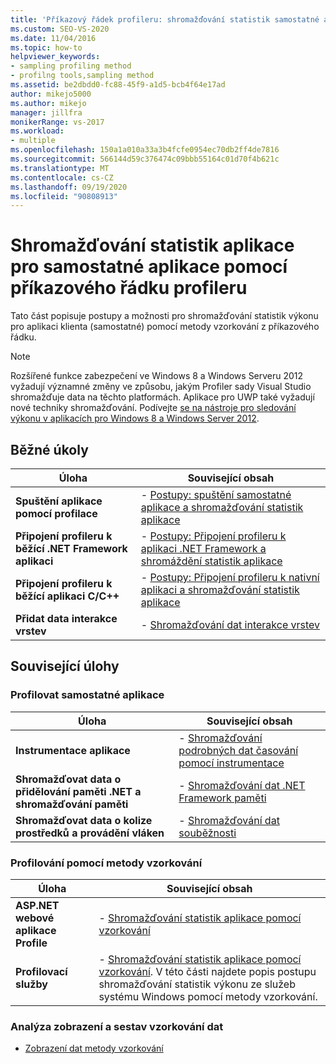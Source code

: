 ```yaml
---
title: 'Příkazový řádek profileru: shromažďování statistik samostatné aplikace'
ms.custom: SEO-VS-2020
ms.date: 11/04/2016
ms.topic: how-to
helpviewer_keywords:
- sampling profiling method
- profilng tools,sampling method
ms.assetid: be2dbdd0-fc88-45f9-a1d5-bcb4f64e17ad
author: mikejo5000
ms.author: mikejo
manager: jillfra
monikerRange: vs-2017
ms.workload:
- multiple
ms.openlocfilehash: 150a1a010a33a3b4fcfe0954ec70db2ff4de7816
ms.sourcegitcommit: 566144d59c376474c09bbb55164c01d70f4b621c
ms.translationtype: MT
ms.contentlocale: cs-CZ
ms.lasthandoff: 09/19/2020
ms.locfileid: "90808913"
---
```

# <a name="collect-application-statistics-for-stand-alone-applications-by-using-the-profiler-command-line"></a>Shromažďování statistik aplikace pro samostatné aplikace pomocí příkazového řádku profileru
Tato část popisuje postupy a možnosti pro shromažďování statistik výkonu pro aplikaci klienta (samostatné) pomocí metody vzorkování z příkazového řádku.

> [!NOTE]
> Rozšířené funkce zabezpečení ve Windows 8 a Windows Serveru 2012 vyžadují významné změny ve způsobu, jakým Profiler sady Visual Studio shromažďuje data na těchto platformách. Aplikace pro UWP také vyžadují nové techniky shromažďování. Podívejte [se na nástroje pro sledování výkonu v aplikacích pro Windows 8 a Windows Server 2012](../profiling/performance-tools-on-windows-8-and-windows-server-2012-applications.md).

## <a name="common-tasks"></a>Běžné úkoly

|Úloha|Související obsah|
|----------|---------------------|
|**Spuštění aplikace pomocí profilace**|-   [Postupy: spuštění samostatné aplikace a shromažďování statistik aplikace](../profiling/how-to-launch-a-stand-alone-app-and-collect-application-statistics.md)|
|**Připojení profileru k běžící .NET Framework aplikaci**|-   [Postupy: Připojení profileru k aplikaci .NET Framework a shromáždění statistik aplikace](../profiling/how-to-attach-the-profiler-to-a-dotnet-app-and-collect-application-statistics.md)|
|**Připojení profileru k běžící aplikaci C/C++**|-   [Postupy: Připojení profileru k nativní aplikaci a shromažďování statistik aplikace](../profiling/how-to-attach-the-profiler-to-a-native-app-and-collect-application-statistics.md)|
|**Přidat data interakce vrstev**|-   [Shromažďování dat interakce vrstev](../profiling/adding-tier-interaction-data-from-the-command-line.md)|

## <a name="related-tasks"></a>Související úlohy

### <a name="profile-stand-alone-applications"></a>Profilovat samostatné aplikace

|Úloha|Související obsah|
|----------|---------------------|
|**Instrumentace aplikace**|-   [Shromažďování podrobných dat časování pomocí instrumentace](../profiling/collecting-detailed-timing-data-for-a-stand-alone-application.md)|
|**Shromažďovat data o přidělování paměti .NET a shromažďování paměti**|-   [Shromažďování dat .NET Framework paměti](../profiling/collecting-dotnet-framework-memory-data-for-stand-alone-applications.md)|
|**Shromažďovat data o kolize prostředků a provádění vláken**|-   [Shromažďování dat souběžnosti](../profiling/collecting-concurrency-data-for-stand-alone-applications.md)|

### <a name="profile-by-using-the-sampling-method"></a>Profilování pomocí metody vzorkování

|Úloha|Související obsah|
|----------|---------------------|
|**ASP.NET webové aplikace Profile**|-   [Shromažďování statistik aplikace pomocí vzorkování](../profiling/collecting-application-statistics-for-aspnet-using-the-profiler-sampling-method.md)|
|**Profilovací služby**|-   [Shromažďování statistik aplikace pomocí vzorkování](../profiling/collecting-application-statistics-for-services-by-using-the-profiler-sampling-method.md). V této části najdete popis postupu shromažďování statistik výkonu ze služeb systému Windows pomocí metody vzorkování.|

### <a name="analyze-sampling-data-views-and-reports"></a>Analýza zobrazení a sestav vzorkování dat
- [Zobrazení dat metody vzorkování](../profiling/profiler-sampling-method-data-views.md)
